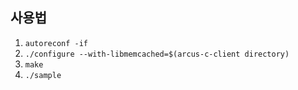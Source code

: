 ## 사용법
1. `autoreconf -if`
2. `./configure --with-libmemcached=$(arcus-c-client directory)`
3. `make`
4. `./sample`
